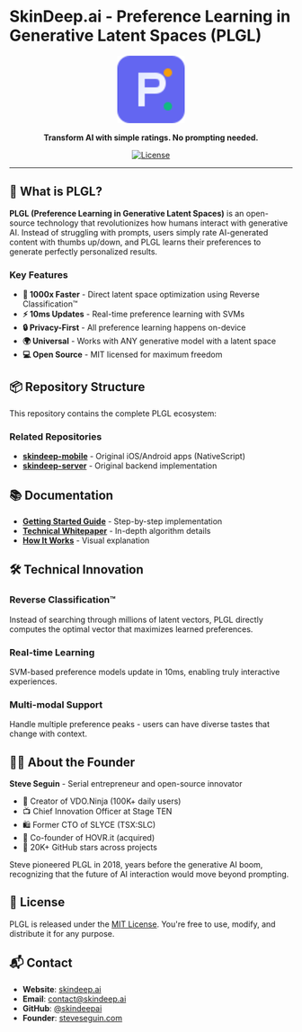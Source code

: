 # SkinDeep.ai - Preference Learning in Generative Latent Spaces (PLGL)

<p align="center">
  <img src="https://raw.githubusercontent.com/skindeepai/website/refs/heads/main/favicon-simple.svg" alt="PLGL Logo" width="120" height="120">
</p>

<p align="center">
  <strong>Transform AI with simple ratings. No prompting needed.</strong>
</p>

<p align="center">
  <a href="https://github.com/skindeepai/plgl/blob/main/LICENSE"><img src="https://img.shields.io/badge/license-MIT-blue.svg" alt="License"></a>
</p>

---

## 🎯 What is PLGL?

**PLGL (Preference Learning in Generative Latent Spaces)** is an open-source technology that revolutionizes how humans interact with generative AI. Instead of struggling with prompts, users simply rate AI-generated content with thumbs up/down, and PLGL learns their preferences to generate perfectly personalized results.

### Key Features

- **🚀 1000x Faster** - Direct latent space optimization using Reverse Classification™
- **⚡ 10ms Updates** - Real-time preference learning with SVMs
- **🔒 Privacy-First** - All preference learning happens on-device
- **🌍 Universal** - Works with ANY generative model with a latent space
- **💻 Open Source** - MIT licensed for maximum freedom

## 📦 Repository Structure

This repository contains the complete PLGL ecosystem:

### Related Repositories

- **[skindeep-mobile](https://github.com/skindeepai/skindeep-mobile)** - Original iOS/Android apps (NativeScript)
- **[skindeep-server](https://github.com/skindeepai/skindeep-server)** - Original backend implementation

## 📚 Documentation

- **[Getting Started Guide](https://skindeep.ai/getting-started.html)** - Step-by-step implementation
- **[Technical Whitepaper](PLGL_Whitepaper.md)** - In-depth algorithm details
- **[How It Works](https://skindeep.ai/how-it-works.html)** - Visual explanation

## 🛠️ Technical Innovation

### Reverse Classification™
Instead of searching through millions of latent vectors, PLGL directly computes the optimal vector that maximizes learned preferences.

### Real-time Learning
SVM-based preference models update in 10ms, enabling truly interactive experiences.

### Multi-modal Support
Handle multiple preference peaks - users can have diverse tastes that change with context.

## 👨‍💻 About the Founder

**Steve Seguin** - Serial entrepreneur and open-source innovator

- 🎥 Creator of VDO.Ninja (100K+ daily users)
- 📺 Chief Innovation Officer at Stage TEN
- 🛍️ Former CTO of SLYCE (TSX:SLC)
- 🎯 Co-founder of HOVR.it (acquired)
- 🌟 20K+ GitHub stars across projects

Steve pioneered PLGL in 2018, years before the generative AI boom, recognizing that the future of AI interaction would move beyond prompting.

## 📄 License

PLGL is released under the [MIT License](LICENSE). You're free to use, modify, and distribute it for any purpose.

## 📬 Contact

- **Website**: [skindeep.ai](https://skindeep.ai)
- **Email**: contact@skindeep.ai
- **GitHub**: [@skindeepai](https://github.com/skindeepai)
- **Founder**: [steveseguin.com](https://steveseguin.com)

